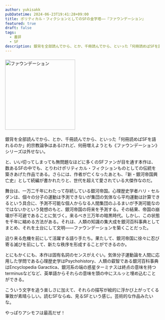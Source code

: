 ```yaml
---
author: yukisakk
pubDatetime: 2024-06-23T19:41:28+09:00
title: ポリティカル・フィクションとしてのSFの金字塔——『ファウンデーション』
featured: true
draft: false
tags:
  - 書評
  - SF
description: 銀背を全部読んでから、とか、千冊読んでから、といった「何冊読めばSFを語れるのか」的宗教論争はあるけれど、何冊増えようとも《ファウンデーション》シリーズは外せない。
---
```


<div style="margin: 20px 0">
<a href="https://www.amazon.co.jp/dp/4150105553/ref=nosim?tag=revbooks03-22" class="inline-block" style="margin: 0; padding: 0; border-width: 0;">     
<img src="https://images-na.ssl-images-amazon.com/images/P/4150105553.09.LZZZZZZZ.jpg" alt="ファウンデーション" style="width: 228px; height: auto; border-radius: 0; margin: 0; padding: 0;"> 
</a>
</div>

銀背を全部読んでから、とか、千冊読んでから、といった「何冊読めばSFを語れるのか」的宗教論争はあるけれど、何冊増えようとも《ファウンデーション》シリーズは外せない。

と、いい切ってしまっても無問題なほどに多くのSFファンが目を通す本作は、数あるSFの中でも、とりわけポリティカル・フィクションものとしての伝統を築きあげた作品である。さらには、作者が亡くなったあとも、『新・銀河帝国興亡史』として続編が書かれたりと、世代を超えて愛されている大傑作なのだ。

舞台は、一万二千年にわたって存続している銀河帝国。心理歴史学者ハリ・セルダンは、個々の分子の運動は予測できないが集団の気体なら平均運動は計算できるという具合に、予測不可能な個人からなる人間集団のふるまいが予測可能なのではないかという発想のもと、銀河帝国の将来を予測する。その結果、帝国の崩壊が不可避であることに気づく。来るべき三万年の暗黒時代。しかし、この状態を千年に縮める方法がある。それは、人類の知識の集大成を銀河百科事典としてまとめ、それを土台にして文明——ファウンデーションを築くことだった。

迫り来る危機を前にして活躍する語り手たち。果たして、銀河帝国に徐々に忍び寄る滅びを前にして、新たな秩序を形成することができるのか。

とにもかくにも、本作は固有名詞のセンスがえぐい。気体分子運動論を人間に応用した学問である心理歴史学はPsychohistory、人類の叡智である銀河百科事典はEncyclopedia Garactica、銀河系の端の惑星ターミナスは終点の意味を持つterminusなどなど、英単語からそれらの意味を頭の中にスルッと埋め込むことができる。

こういう文字を追う楽しさに加えて、それらの描写が絵的に浮かび上がってくる筆致が素晴らしい。読むSFならぬ、見るSFという感じ。芸術的な作品みたいな。

やっぱりアシモフは最高だぜ！
